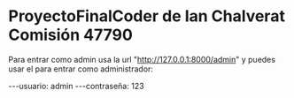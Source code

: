 ﻿# ProyectoFinalCoder de Ian Chalverat Comisión 47790

Para entrar como admin usa la url "http://127.0.0.1:8000/admin" y puedes usar el para entrar como administrador:

---usuario:      admin 
---contraseña:   123 
